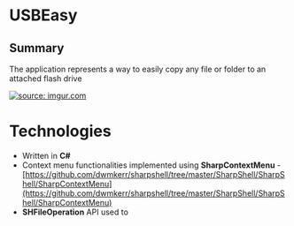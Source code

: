 # USBEasy

## Summary

 The application represents a way to easily copy any file or folder to an attached flash drive

<a href="https://imgur.com/XFm4aTB"><img src="https://i.imgur.com/XFm4aTB.png" title="source: imgur.com" /></a>

# Technologies

- Written in **C#**
- Context menu functionalities implemented using **SharpContextMenu** - [https://github.com/dwmkerr/sharpshell/tree/master/SharpShell/SharpShell/SharpContextMenu](https://github.com/dwmkerr/sharpshell/tree/master/SharpShell/SharpShell/SharpContextMenu)
- **SHFileOperation** API used to 
<!--stackedit_data:
eyJoaXN0b3J5IjpbLTYzOTQ3ODkzNV19
-->